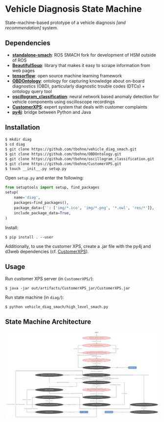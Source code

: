# Vehicle Diagnosis State Machine

State-machine-based prototype of a vehicle diagnosis *[and recommendation]* system.

## Dependencies

- [**standalone-smach**](https://pypi.org/project/standalone-smach/): ROS SMACH fork for development of HSM outside of ROS
- [**BeautifulSoup**](https://pypi.org/project/beautifulsoup4/): library that makes it easy to scrape information from web pages
- [**tensorflow**](https://pypi.org/project/tensorflow/): open source machine learning framework
- [**OBDOntology**](https://github.com/tbohne/OBDOntology): ontology for capturing knowledge about on-board diagnostics (OBD), particularly diagnostic trouble codes (DTCs) + ontology query tool
- [**oscillogram_classification**](https://github.com/tbohne/oscillogram_classification): neural network based anomaly detection for vehicle components using oscilloscope recordings
- [**CustomerXPS**](https://github.com/tbohne/CustomerXPS): expert system that deals with customer complaints
- [**py4j**](https://www.py4j.org/): bridge between Python and Java

## Installation

```
$ mkdir diag
$ cd diag
$ git clone https://github.com/tbohne/vehicle_diag_smach.git
$ git clone https://github.com/tbohne/OBDOntology.git
$ git clone https://github.com/tbohne/oscillogram_classification.git
$ git clone https://github.com/tbohne/CustomerXPS.git
$ touch __init__.py setup.py
```
Open `setup.py` and enter the following:
```python
from setuptools import setup, find_packages
setup(
    name='diag',
    packages=find_packages(),
    package_data={'': ['img/*.ico', 'img/*.png', '*.owl', 'res/*']},
    include_package_data=True,
)
```
Install:
```
$ pip install . --user
```
Additionally, to use the customer XPS, create a .jar file with the py4j and d3web dependencies (cf. [CustomerXPS](https://github.com/tbohne/CustomerXPS)).

## Usage

Run customer XPS server (in `CustomerXPS/`):
```
$ java -jar out/artifacts/CustomerXPS_jar/CustomerXPS.jar
```
Run state machine (in `diag/`):
```
$ python vehicle_diag_smach/high_level_smach.py
```

## State Machine Architecture

![](img/smach_v10.jpg)
